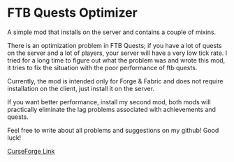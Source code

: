 # FTB Quests Optimizer

A simple mod that installs on the server and contains a couple of mixins.

There is an optimization problem in FTB Quests; if you have a lot of quests on the server and a lot of players, your server will have a very low tick rate.
I tried for a long time to figure out what the problem was and wrote this mod, it tries to fix the situation with the poor performance of ftb quests.

Currently, the mod is intended only for Forge & Fabric and does not require installation on the client, just install it on the server.

If you want better performance, install my second mod, both mods will practically eliminate the lag problems associated with achievements and quests.

Feel free to write about all problems and suggestions on my github! Good luck!

<a href="https://curseforge.com/minecraft/mc-mods/ftb-quests-optimizer">CurseForge Link</a>
